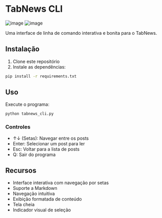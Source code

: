 # TabNews CLI
![image](https://github.com/user-attachments/assets/1f975bae-da4b-4901-9c81-9d46791dd38a)
![image](https://github.com/user-attachments/assets/89dceab7-0089-422b-84be-a4a9579b70aa)

Uma interface de linha de comando interativa e bonita para o TabNews.

## Instalação

1. Clone este repositório
2. Instale as dependências:
```bash
pip install -r requirements.txt
```

## Uso

Execute o programa:
```bash
python tabnews_cli.py
```

### Controles

- ↑↓ (Setas): Navegar entre os posts
- Enter: Selecionar um post para ler
- Esc: Voltar para a lista de posts
- Q: Sair do programa

## Recursos

- Interface interativa com navegação por setas
- Suporte a Markdown
- Navegação intuitiva
- Exibição formatada de conteúdo
- Tela cheia
- Indicador visual de seleção 
